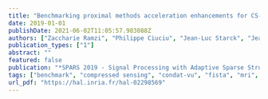 ```yaml
---
title: "Benchmarking proximal methods acceleration enhancements for CS-acquired MR image analysis reconstruction"
date: 2019-01-01
publishDate: 2021-06-02T11:05:57.983088Z
authors: ["Zaccharie Ramzi", "Philippe Ciuciu", "Jean-Luc Starck", "Jean-Luc Starck Benchmarking"]
publication_types: ["1"]
abstract: ""
featured: false
publication: "*SPARS 2019 - Signal Processing with Adaptive Sparse Structured Representations Workshop*"
tags: ["benchmark", "compressed sensing", "condat-vu", "fista", "mri", "optimization", "pogm", "reconstruction", "restoration"]
url_pdf: "https://hal.inria.fr/hal-02298569"
---
```


